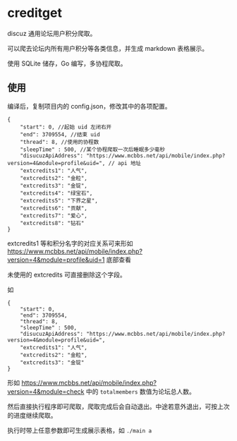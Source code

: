 # creditget
discuz 通用论坛用户积分爬取。

可以爬去论坛内所有用户积分等各类信息，并生成 markdown 表格展示。

使用 SQLite 储存，Go 编写，多协程爬取。

## 使用
编译后，复制项目内的 config.json，修改其中的各项配置。

    {
        "start": 0, //起始 uid 左闭右开
        "end": 3709554, //结束 uid 
        "thread": 8, //使用的协程数
        "sleepTime" : 500, //某个协程爬取一次后睡眠多少毫秒
        "disucuzApiAddress": "https://www.mcbbs.net/api/mobile/index.php?version=4&module=profile&uid=", // api 地址
        "extcredits1": "人气",
        "extcredits2": "金粒",
        "extcredits3": "金锭", 
        "extcredits4": "绿宝石", 
        "extcredits5": "下界之星",
        "extcredits6": "贡献",
        "extcredits7": "爱心",
        "extcredits8": "钻石"
    }

extcredits1 等和积分名字的对应关系可来形如 https://www.mcbbs.net/api/mobile/index.php?version=4&module=profile&uid=1 底部查看

未使用的 extcredits 可直接删除这个字段。

如

    {
        "start": 0, 
        "end": 3709554, 
        "thread": 8, 
        "sleepTime" : 500, 
        "disucuzApiAddress": "https://www.mcbbs.net/api/mobile/index.php?version=4&module=profile&uid=",
        "extcredits1": "人气",
        "extcredits2": "金粒",
        "extcredits3": "金锭"
    }

形如 https://www.mcbbs.net/api/mobile/index.php?version=4&module=check 中的 `totalmembers` 数值为论坛总人数。

然后直接执行程序即可爬取，爬取完成后会自动退出。中途若意外退出，可按上次的进度继续爬取。

执行时带上任意参数即可生成展示表格，如 `./main a`